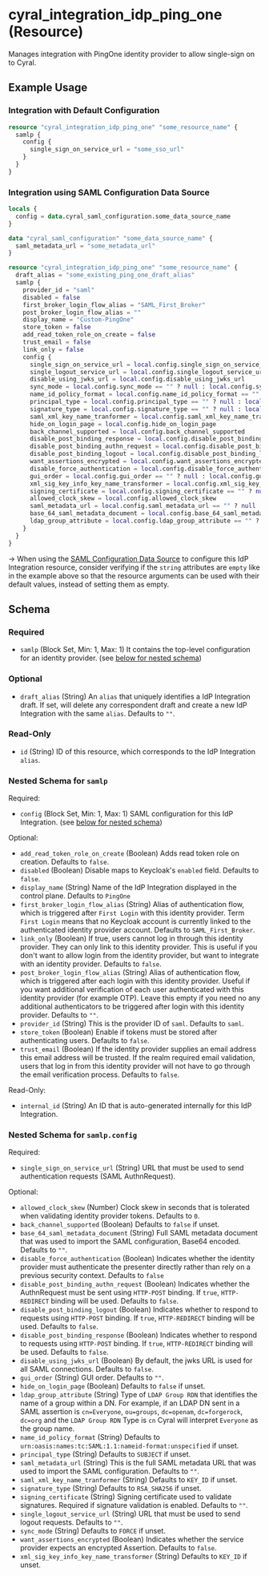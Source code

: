 # cyral_integration_idp_ping_one (Resource)

Manages integration with PingOne identity provider to allow single-sign on to Cyral.

## Example Usage

### Integration with Default Configuration

```terraform
resource "cyral_integration_idp_ping_one" "some_resource_name" {
  samlp {
    config {
      single_sign_on_service_url = "some_sso_url"
    }
  }
}
```

### Integration using SAML Configuration Data Source

```terraform
locals {
  config = data.cyral_saml_configuration.some_data_source_name
}

data "cyral_saml_configuration" "some_data_source_name" {
  saml_metadata_url = "some_metadata_url"
}

resource "cyral_integration_idp_ping_one" "some_resource_name" {
  draft_alias = "some_existing_ping_one_draft_alias"
  samlp {
    provider_id = "saml"
    disabled = false
    first_broker_login_flow_alias = "SAML_First_Broker"
    post_broker_login_flow_alias = ""
    display_name = "Custom-PingOne"
    store_token = false
    add_read_token_role_on_create = false
    trust_email = false
    link_only = false
    config {
      single_sign_on_service_url = local.config.single_sign_on_service_url
      single_logout_service_url = local.config.single_logout_service_url == "" ? null : local.config.single_logout_service_url
      disable_using_jwks_url = local.config.disable_using_jwks_url
      sync_mode = local.config.sync_mode == "" ? null : local.config.sync_mode
      name_id_policy_format = local.config.name_id_policy_format == "" ? null : local.config.name_id_policy_format
      principal_type = local.config.principal_type == "" ? null : local.config.principal_type
      signature_type = local.config.signature_type == "" ? null : local.config.signature_type
      saml_xml_key_name_tranformer = local.config.saml_xml_key_name_tranformer == "" ? null : local.config.saml_xml_key_name_tranformer
      hide_on_login_page = local.config.hide_on_login_page
      back_channel_supported = local.config.back_channel_supported
      disable_post_binding_response = local.config.disable_post_binding_response
      disable_post_binding_authn_request = local.config.disable_post_binding_authn_request
      disable_post_binding_logout = local.config.disable_post_binding_logout
      want_assertions_encrypted = local.config.want_assertions_encrypted
      disable_force_authentication = local.config.disable_force_authentication
      gui_order = local.config.gui_order == "" ? null : local.config.gui_order
      xml_sig_key_info_key_name_transformer = local.config.xml_sig_key_info_key_name_transformer == "" ? null : local.config.xml_sig_key_info_key_name_transformer
      signing_certificate = local.config.signing_certificate == "" ? null : local.config.signing_certificate
      allowed_clock_skew = local.config.allowed_clock_skew
      saml_metadata_url = local.config.saml_metadata_url == "" ? null : local.config.saml_metadata_url
      base_64_saml_metadata_document = local.config.base_64_saml_metadata_document == "" ? null : local.config.base_64_saml_metadata_document
      ldap_group_attribute = local.config.ldap_group_attribute == "" ? null : local.config.ldap_group_attribute
    }
  }
}
```

-> When using the [SAML Configuration Data Source](../data-sources/saml_configuration.md) to configure this IdP Integration resource, consider verifying if the `string` attributes are `empty` like in the example above so that the resource arguments can be used with their default values, instead of setting them as empty.

<!-- schema generated by tfplugindocs -->

## Schema

### Required

- `samlp` (Block Set, Min: 1, Max: 1) It contains the top-level configuration for an identity provider. (see [below for nested schema](#nestedblock--samlp))

### Optional

- `draft_alias` (String) An `alias` that uniquely identifies a IdP Integration draft. If set, will delete any correspondent draft and create a new IdP Integration with the same `alias`. Defaults to `""`.

### Read-Only

- `id` (String) ID of this resource, which corresponds to the IdP Integration `alias`.

<a id="nestedblock--samlp"></a>

### Nested Schema for `samlp`

Required:

- `config` (Block Set, Min: 1, Max: 1) SAML configuration for this IdP Integration. (see [below for nested schema](#nestedblock--samlp--config))

Optional:

- `add_read_token_role_on_create` (Boolean) Adds read token role on creation. Defaults to `false`.
- `disabled` (Boolean) Disable maps to Keycloak's `enabled` field. Defaults to `false`.
- `display_name` (String) Name of the IdP Integration displayed in the control plane. Defaults to `PingOne`
- `first_broker_login_flow_alias` (String) Alias of authentication flow, which is triggered after `First Login` with this identity provider. Term `First Login` means that no Keycloak account is currently linked to the authenticated identity provider account. Defaults to `SAML_First_Broker`.
- `link_only` (Boolean) If true, users cannot log in through this identity provider. They can only link to this identity provider. This is useful if you don't want to allow login from the identity provider, but want to integrate with an identity provider. Defaults to `false`.
- `post_broker_login_flow_alias` (String) Alias of authentication flow, which is triggered after each login with this identity provider. Useful if you want additional verification of each user authenticated with this identity provider (for example OTP). Leave this empty if you need no any additional authenticators to be triggered after login with this identity provider. Defaults to `""`.
- `provider_id` (String) This is the provider ID of `saml`. Defaults to `saml`.
- `store_token` (Boolean) Enable if tokens must be stored after authenticating users. Defaults to `false`.
- `trust_email` (Boolean) If the identity provider supplies an email address this email address will be trusted. If the realm required email validation, users that log in from this identity provider will not have to go through the email verification process. Defaults to `false`.

Read-Only:

- `internal_id` (String) An ID that is auto-generated internally for this IdP Integration.

<a id="nestedblock--samlp--config"></a>

### Nested Schema for `samlp.config`

Required:

- `single_sign_on_service_url` (String) URL that must be used to send authentication requests (SAML AuthnRequest).

Optional:

- `allowed_clock_skew` (Number) Clock skew in seconds that is tolerated when validating identity provider tokens. Defaults to `0`.
- `back_channel_supported` (Boolean) Defaults to `false` if unset.
- `base_64_saml_metadata_document` (String) Full SAML metadata document that was used to import the SAML configuration, Base64 encoded. Defaults to `""`.
- `disable_force_authentication` (Boolean) Indicates whether the identity provider must authenticate the presenter directly rather than rely on a previous security context. Defaults to `false`
- `disable_post_binding_authn_request` (Boolean) Indicates whether the AuthnRequest must be sent using `HTTP-POST` binding. If `true`, `HTTP-REDIRECT` binding will be used. Defaults to `false`.
- `disable_post_binding_logout` (Boolean) Indicates whether to respond to requests using `HTTP-POST` binding. If `true`, `HTTP-REDIRECT` binding will be used. Defaults to `false`.
- `disable_post_binding_response` (Boolean) Indicates whether to respond to requests using `HTTP-POST` binding. If `true`, `HTTP-REDIRECT` binding will be used. Defaults to `false`.
- `disable_using_jwks_url` (Boolean) By default, the jwks URL is used for all SAML connections. Defaults to `false`.
- `gui_order` (String) GUI order. Defaults to `""`.
- `hide_on_login_page` (Boolean) Defaults to `false` if unset.
- `ldap_group_attribute` (String) Type of `LDAP Group RDN` that identifies the name of a group within a DN. For example, if an LDAP DN sent in a SAML assertion is `cn=Everyone`, `ou=groups`, `dc=openam`, `dc=forgerock`, `dc=org` and the `LDAP Group RDN` Type is `cn` Cyral will interpret `Everyone` as the group name.
- `name_id_policy_format` (String) Defaults to `urn:oasis:names:tc:SAML:1.1:nameid-format:unspecified` if unset.
- `principal_type` (String) Defaults to `SUBJECT` if unset.
- `saml_metadata_url` (String) This is the full SAML metadata URL that was used to import the SAML configuration. Defaults to `""`.
- `saml_xml_key_name_tranformer` (String) Defaults to `KEY_ID` if unset.
- `signature_type` (String) Defaults to `RSA_SHA256` if unset.
- `signing_certificate` (String) Signing certificate used to validate signatures. Required if signature validation is enabled. Defaults to `""`.
- `single_logout_service_url` (String) URL that must be used to send logout requests. Defaults to `""`.
- `sync_mode` (String) Defaults to `FORCE` if unset.
- `want_assertions_encrypted` (Boolean) Indicates whether the service provider expects an encrypted Assertion. Defaults to `false`.
- `xml_sig_key_info_key_name_transformer` (String) Defaults to `KEY_ID` if unset.

